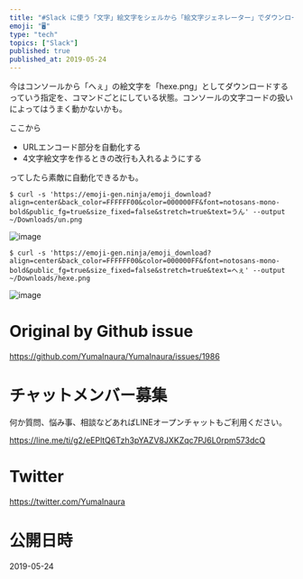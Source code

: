 ```yaml
---
title: "#Slack に使う「文字」絵文字をシェルから「絵文字ジェネレーター」でダウンロードしたい雛形"
emoji: "🖥"
type: "tech"
topics: ["Slack"]
published: true
published_at: 2019-05-24
---
```


今はコンソールから「へぇ」の絵文字を「hexe.png」としてダウンロードするっていう指定を、コマンドごとにしている状態。コンソールの文字コードの扱いによってはうまく動かないかも。

ここから

- URLエンコード部分を自動化する
- 4文字絵文字を作るときの改行も入れるようにする

ってしたら素敵に自動化できるかも。


 ```
$ curl -s 'https://emoji-gen.ninja/emoji_download?align=center&back_color=FFFFFF00&color=000000FF&font=notosans-mono-bold&public_fg=true&size_fixed=false&stretch=true&text=うん' --output ~/Downloads/un.png
```

![image](https://user-images.githubusercontent.com/13635059/58294903-7ab40600-7e07-11e9-841f-0f66e19e2584.png)


```
$ curl -s 'https://emoji-gen.ninja/emoji_download?align=center&back_color=FFFFFF00&color=000000FF&font=notosans-mono-bold&public_fg=true&size_fixed=false&stretch=true&text=へぇ' --output ~/Downloads/hexe.png
```

![image](https://user-images.githubusercontent.com/13635059/58294907-7d166000-7e07-11e9-9555-016a71eacd52.png)


# Original by Github issue

https://github.com/YumaInaura/YumaInaura/issues/1986








<!-- Update From Qiita API -->

# チャットメンバー募集


何か質問、悩み事、相談などあればLINEオープンチャットもご利用ください。

https://line.me/ti/g2/eEPltQ6Tzh3pYAZV8JXKZqc7PJ6L0rpm573dcQ





# Twitter


https://twitter.com/YumaInaura


<!-- Update From Qiita API -->



# 公開日時

2019-05-24
